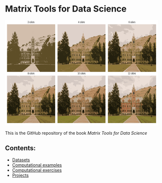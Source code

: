 # Matrix Tools for Data Science

<img src="images/UM_main_hall.png" height="350" width = "1000">

This is the GitHub repository of the book *Matrix Tools for Data Science*

## Contents:

- [Datasets]()
- [Computational examples]()
- [Computational exercises]()
- [Projects]()
